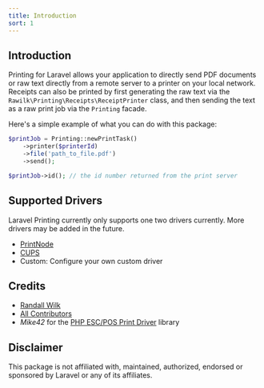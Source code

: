 ```yaml
---
title: Introduction
sort: 1
---
```


## Introduction

Printing for Laravel allows your application to directly send PDF documents or raw text directly from a remote server to a printer on your local network.
Receipts can also be printed by first generating the raw text via the `Rawilk\Printing\Receipts\ReceiptPrinter` class, and then sending the text as a
raw print job via the `Printing` facade.

Here's a simple example of what you can do with this package:

```php
$printJob = Printing::newPrintTask()
    ->printer($printerId)
    ->file('path_to_file.pdf')
    ->send();

$printJob->id(); // the id number returned from the print server
```

## Supported Drivers

Laravel Printing currently only supports one two drivers currently. More drivers may be added in the future.

-   [PrintNode](https://printnode.com)
-   [CUPS](https://cups.org)
-   Custom: Configure your own custom driver

## Credits

-   [Randall Wilk](https://github.com/rawilk)
-   [All Contributors](https://github.com/rawilk/laravel-printing/contributors)
-   _Mike42_ for the [PHP ESC/POS Print Driver](https://github.com/mike42/escpos-php) library

## Disclaimer

This package is not affiliated with, maintained, authorized, endorsed or sponsored by Laravel or any of its affiliates.
